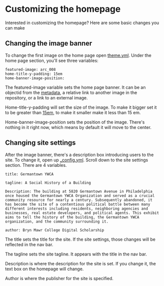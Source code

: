 # Customizing the homepage 

Interested in customizing the homepage? Here are some basic changes you can make

## Changing the image banner 
To change the first image on the home page open [theme.yml](../_data/theme.yml). Under the home page section, you'll see three variables: 

```
featured-image: arc_008
home-title-y-padding: 15em
home-banner-image-position: 

```

The featured-image variable sets the home page banner. It can be an objectid from the [metadata](metadata-docs.md), a relative link to another image in the repository, or a link to an external image. 

Home-title-y-padding will set the size of the image. To make it bigger set it to be greater than [15em](https://www.w3.org/Style/Examples/007/units.en.html), to make it smaller make it less than 15 em. 

Home-banner-image-position sets the position of the image. There's nothing in it right now, which means by default it will move to the center.

## Changing site settings 
After the image banner, there's a description box introducing users to the site. To change it, open up [_config.yml](../_config.yml). Scroll down to the site settings section. There are 4 variables. 

```
title: Germantown YWCA

tagline: A Social History of a Building

Description: The building at 5820 Germantown Avenue in Philadelphia once housed the Germantown YWCA Organization and served as a crucial community resource for nearly a century. Subsequently abandoned, it has become the site of a contentious political battle between many different interests including residents, neighboring agencies and businesses, real estate developers, and political agents. This exhibit aims to tell the history of the building, the Germantown YWCA organization, and the community surrounding it. 

author: Bryn Mawr College Digital Scholarship
```

The title sets the title for the site. If the site settings, those changes will be reflected in the nav bar. 

The tagline sets the site tagline. It appears with the title in the nav bar. 

Description is where the description for the site is set. If you change it, the text box on the homepage will change. 

Author is where the publisher for the site is specified. 